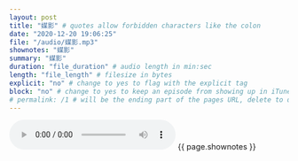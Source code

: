 ```yaml
---
layout: post
title: "媒影" # quotes allow forbidden characters like the colon
date: "2020-12-20 19:06:25"
file: "/audio/媒影.mp3"
shownotes: "媒影"
summary: "媒影"
duration: "file_duration" # audio length in min:sec
length: "file_length" # filesize in bytes
explicit: "no" # change to yes to flag with the explicit tag
block: "no" # change to yes to keep an episode from showing up in iTunes
# permalink: /1 # will be the ending part of the pages URL, delete to default to the title
---
```


<audio controls>
<source src="{{site.url}}{{site.baseurl}}{{ page.file }}" type="audio/x-mp3">
Your browser does not support the audio element.
</audio>
{{ page.shownotes }}
